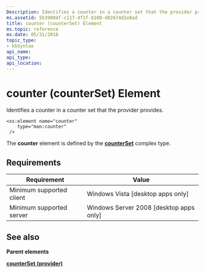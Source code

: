 ```yaml
---
Description: Identifies a counter in a counter set that the provider provides.
ms.assetid: 5b39804f-c117-4f1f-b100-d02674d1e8ad
title: counter (counterSet) Element
ms.topic: reference
ms.date: 05/31/2018
topic_type: 
- kbSyntax
api_name: 
api_type: 
api_location: 
---
```


# counter (counterSet) Element

Identifies a counter in a counter set that the provider provides.

``` syntax
<xs:element name="counter"
    type="man:counter"
 />
```

The **counter** element is defined by the [**counterSet**](performance-counters-counterset-complex-type.md) complex type.

## Requirements



| Requirement | Value |
|-------------------------------------|------------------------------------------------------|
| Minimum supported client<br/> | Windows Vista \[desktop apps only\]<br/>       |
| Minimum supported server<br/> | Windows Server 2008 \[desktop apps only\]<br/> |



## See also

<dl> <dt>

**Parent elements**
</dt> <dt>

[**counterSet (provider)**](performance-counters-counterset--provider--element.md)
</dt> </dl>

 

 




